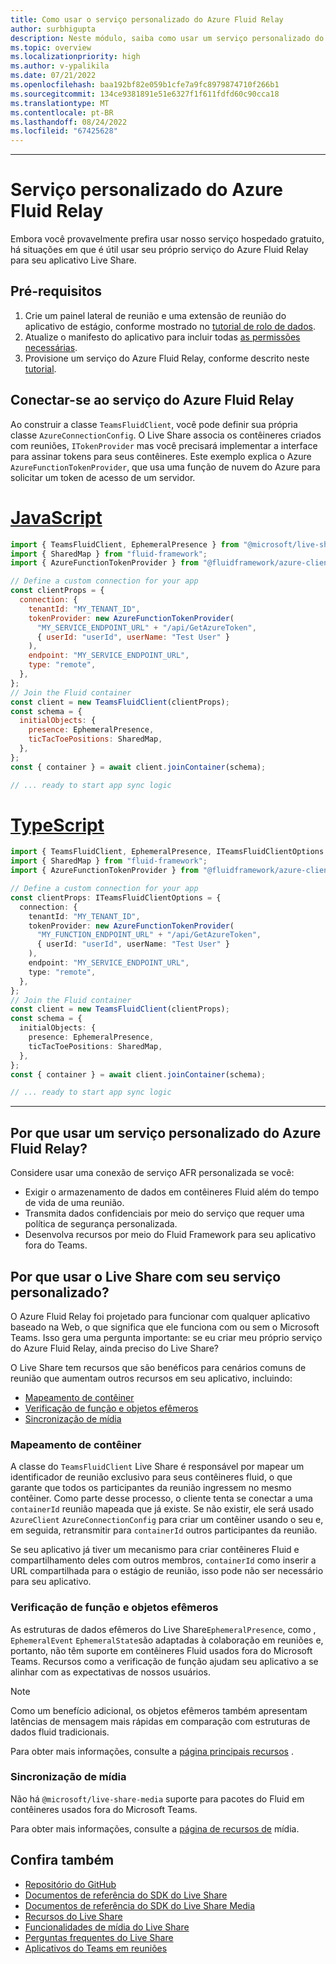 ```yaml
---
title: Como usar o serviço personalizado do Azure Fluid Relay
author: surbhigupta
description: Neste módulo, saiba como usar um serviço personalizado do Azure Fluid Relay com o Live Share.
ms.topic: overview
ms.localizationpriority: high
ms.author: v-ypalikila
ms.date: 07/21/2022
ms.openlocfilehash: baa192bf82e059b1cfe7a9fc8979874710f266b1
ms.sourcegitcommit: 134ce9381891e51e6327f1f611fdfd60c90cca18
ms.translationtype: MT
ms.contentlocale: pt-BR
ms.lasthandoff: 08/24/2022
ms.locfileid: "67425628"
---
```

---

# <a name="custom-azure-fluid-relay-service"></a>Serviço personalizado do Azure Fluid Relay

Embora você provavelmente prefira usar nosso serviço hospedado gratuito, há situações em que é útil usar seu próprio serviço do Azure Fluid Relay para seu aplicativo Live Share.

## <a name="pre-requisites"></a>Pré-requisitos

1. Crie um painel lateral de reunião e uma extensão de reunião do aplicativo de estágio, conforme mostrado no [tutorial de rolo de dados](../teams-live-share-tutorial.md).
2. Atualize o manifesto do aplicativo para incluir todas [as permissões necessárias](../teams-live-share-capabilities.md#register-rsc-permissions).
3. Provisione um serviço do Azure Fluid Relay, conforme descrito neste [tutorial](/azure/azure-fluid-relay/how-tos/provision-fluid-azure-portal).

## <a name="connect-to-azure-fluid-relay-service"></a>Conectar-se ao serviço do Azure Fluid Relay

Ao construir a classe `TeamsFluidClient`, você pode definir sua própria classe `AzureConnectionConfig`. O Live Share associa os contêineres criados com reuniões, `ITokenProvider` mas você precisará implementar a interface para assinar tokens para seus contêineres. Este exemplo explica o Azure `AzureFunctionTokenProvider`, que usa uma função de nuvem do Azure para solicitar um token de acesso de um servidor.

# <a name="javascript"></a>[JavaScript](#tab/javascript)

```javascript
import { TeamsFluidClient, EphemeralPresence } from "@microsoft/live-share";
import { SharedMap } from "fluid-framework";
import { AzureFunctionTokenProvider } from "@fluidframework/azure-client";

// Define a custom connection for your app
const clientProps = {
  connection: {
    tenantId: "MY_TENANT_ID",
    tokenProvider: new AzureFunctionTokenProvider(
      "MY_SERVICE_ENDPOINT_URL" + "/api/GetAzureToken",
      { userId: "userId", userName: "Test User" }
    ),
    endpoint: "MY_SERVICE_ENDPOINT_URL",
    type: "remote",
  },
};
// Join the Fluid container
const client = new TeamsFluidClient(clientProps);
const schema = {
  initialObjects: {
    presence: EphemeralPresence,
    ticTacToePositions: SharedMap,
  },
};
const { container } = await client.joinContainer(schema);

// ... ready to start app sync logic
```

# <a name="typescript"></a>[TypeScript](#tab/typescript)

```TypeScript
import { TeamsFluidClient, EphemeralPresence, ITeamsFluidClientOptions } from "@microsoft/live-share";
import { SharedMap } from "fluid-framework";
import { AzureFunctionTokenProvider } from "@fluidframework/azure-client";

// Define a custom connection for your app
const clientProps: ITeamsFluidClientOptions = {
  connection: {
    tenantId: "MY_TENANT_ID",
    tokenProvider: new AzureFunctionTokenProvider(
      "MY_FUNCTION_ENDPOINT_URL" + "/api/GetAzureToken",
      { userId: "userId", userName: "Test User" }
    ),
    endpoint: "MY_SERVICE_ENDPOINT_URL",
    type: "remote",
  },
};
// Join the Fluid container
const client = new TeamsFluidClient(clientProps);
const schema = {
  initialObjects: {
    presence: EphemeralPresence,
    ticTacToePositions: SharedMap,
  },
};
const { container } = await client.joinContainer(schema);

// ... ready to start app sync logic
```

---

## <a name="why-use-a-custom-azure-fluid-relay-service"></a>Por que usar um serviço personalizado do Azure Fluid Relay?

Considere usar uma conexão de serviço AFR personalizada se você:

* Exigir o armazenamento de dados em contêineres Fluid além do tempo de vida de uma reunião.
* Transmita dados confidenciais por meio do serviço que requer uma política de segurança personalizada.
* Desenvolva recursos por meio do Fluid Framework para seu aplicativo fora do Teams.

## <a name="why-use-live-share-with-your-custom-service"></a>Por que usar o Live Share com seu serviço personalizado?

O Azure Fluid Relay foi projetado para funcionar com qualquer aplicativo baseado na Web, o que significa que ele funciona com ou sem o Microsoft Teams. Isso gera uma pergunta importante: se eu criar meu próprio serviço do Azure Fluid Relay, ainda preciso do Live Share?

O Live Share tem recursos que são benéficos para cenários comuns de reunião que aumentam outros recursos em seu aplicativo, incluindo:

* [Mapeamento de contêiner](#container-mapping)
* [Verificação de função e objetos efêmeros](#ephemeral-objects-and-role-verification)
* [Sincronização de mídia](#media-synchronization)

### <a name="container-mapping"></a>Mapeamento de contêiner

A classe do `TeamsFluidClient` Live Share é responsável por mapear um identificador de reunião exclusivo para seus contêineres fluid, o que garante que todos os participantes da reunião ingressem no mesmo contêiner. Como parte desse processo, o cliente tenta se conectar a uma `containerId` reunião mapeada que já existe. Se não existir, ele será usado `AzureClient` `AzureConnectionConfig` para criar um contêiner usando o seu e, em seguida, retransmitir para `containerId` outros participantes da reunião.

Se seu aplicativo já tiver um mecanismo para criar contêineres Fluid e compartilhamento deles com outros membros, `containerId` como inserir a URL compartilhada para o estágio de reunião, isso pode não ser necessário para seu aplicativo.

### <a name="ephemeral-objects-and-role-verification"></a>Verificação de função e objetos efêmeros

As estruturas de dados efêmeros do Live Share`EphemeralPresence`, como , `EphemeralEvent` `EphemeralState`são adaptadas à colaboração em reuniões e, portanto, não têm suporte em contêineres Fluid usados fora do Microsoft Teams. Recursos como a verificação de função ajudam seu aplicativo a se alinhar com as expectativas de nossos usuários.

> [!NOTE]
> Como um benefício adicional, os objetos efêmeros também apresentam latências de mensagem mais rápidas em comparação com estruturas de dados fluid tradicionais.

Para obter mais informações, consulte a [página principais recursos](../teams-live-share-capabilities.md) .

### <a name="media-synchronization"></a>Sincronização de mídia

Não há `@microsoft/live-share-media` suporte para pacotes do Fluid em contêineres usados fora do Microsoft Teams.

Para obter mais informações, consulte a [página de recursos de](../teams-live-share-media-capabilities.md) mídia.

## <a name="see-also"></a>Confira também

* [Repositório do GitHub](https://github.com/microsoft/live-share-sdk)
* [Documentos de referência do SDK do Live Share](/javascript/api/@microsoft/live-share/)
* [Documentos de referência do SDK do Live Share Media](/javascript/api/@microsoft/live-share-media/)
* [Recursos do Live Share ](../teams-live-share-capabilities.md)
* [Funcionalidades de mídia do Live Share](../teams-live-share-media-capabilities.md)
* [Perguntas frequentes do Live Share](../teams-live-share-faq.md)
* [Aplicativos do Teams em reuniões](../teams-apps-in-meetings.md)
